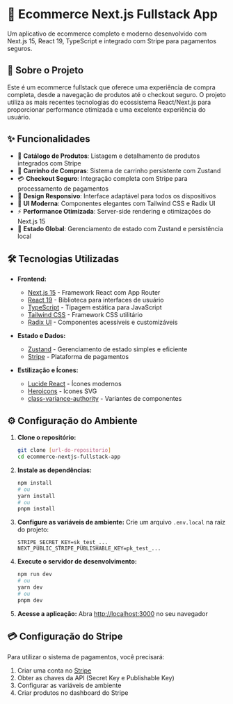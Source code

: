 # 🛒 Ecommerce Next.js Fullstack App

Um aplicativo de ecommerce completo e moderno desenvolvido com Next.js 15, React 19, TypeScript e integrado com Stripe para pagamentos seguros.

## 🚀 Sobre o Projeto

Este é um ecommerce fullstack que oferece uma experiência de compra completa, desde a navegação de produtos até o checkout seguro. O projeto utiliza as mais recentes tecnologias do ecossistema React/Next.js para proporcionar performance otimizada e uma excelente experiência do usuário.

## ✨ Funcionalidades

- 🏪 **Catálogo de Produtos**: Listagem e detalhamento de produtos integrados com Stripe
- 🛒 **Carrinho de Compras**: Sistema de carrinho persistente com Zustand
- 💳 **Checkout Seguro**: Integração completa com Stripe para processamento de pagamentos
- 📱 **Design Responsivo**: Interface adaptável para todos os dispositivos
- 🎨 **UI Moderna**: Componentes elegantes com Tailwind CSS e Radix UI
- ⚡ **Performance Otimizada**: Server-side rendering e otimizações do Next.js 15
- 🔄 **Estado Global**: Gerenciamento de estado com Zustand e persistência local

## 🛠️ Tecnologias Utilizadas

- **Frontend:**
  - [Next.js 15](https://nextjs.org/) - Framework React com App Router
  - [React 19](https://reactjs.org/) - Biblioteca para interfaces de usuário
  - [TypeScript](https://www.typescriptlang.org/) - Tipagem estática para JavaScript
  - [Tailwind CSS](https://tailwindcss.com/) - Framework CSS utilitário
  - [Radix UI](https://www.radix-ui.com/) - Componentes acessíveis e customizáveis

- **Estado e Dados:**
  - [Zustand](https://docs.pmnd.rs/zustand/getting-started/introduction) - Gerenciamento de estado simples e eficiente
  - [Stripe](https://stripe.com/) - Plataforma de pagamentos

- **Estilização e Ícones:**
  - [Lucide React](https://lucide.dev/) - Ícones modernos
  - [Heroicons](https://heroicons.com/) - Ícones SVG
  - [class-variance-authority](https://cva.style/) - Variantes de componentes



## ⚙️ Configuração do Ambiente

1. **Clone o repositório:**
   ```bash
   git clone [url-do-repositorio]
   cd ecommerce-nextjs-fullstack-app
   ```

2. **Instale as dependências:**
   ```bash
   npm install
   # ou
   yarn install
   # ou
   pnpm install
   ```

3. **Configure as variáveis de ambiente:**
   Crie um arquivo `.env.local` na raiz do projeto:
   ```env
   STRIPE_SECRET_KEY=sk_test_...
   NEXT_PUBLIC_STRIPE_PUBLISHABLE_KEY=pk_test_...
   ```

4. **Execute o servidor de desenvolvimento:**
   ```bash
   npm run dev
   # ou
   yarn dev
   # ou
   pnpm dev
   ```

5. **Acesse a aplicação:**
   Abra [http://localhost:3000](http://localhost:3000) no seu navegador


## 💳 Configuração do Stripe

Para utilizar o sistema de pagamentos, você precisará:

1. Criar uma conta no [Stripe](https://stripe.com/)
2. Obter as chaves da API (Secret Key e Publishable Key)
3. Configurar as variáveis de ambiente
4. Criar produtos no dashboard do Stripe


